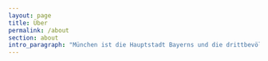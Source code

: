 ```yaml
---
layout: page
title: Über
permalink: /about
section: about
intro_paragraph: "München ist die Hauptstadt Bayerns und die drittbevölkerungsreichste Stadt Deutschlands. Die an der Isar sitzende Stadt ist bekannt für ihre schöne Architektur, ihre schöne Kultur und ihre gute Anbindung an die deutschen Alpen.\r\n\n\r\n\nMünchens zeitgenössische Architektur ist bekannt für ihren interessanten Mix aus traditioneller bayerischer Kultur, modernem Wohnen und High-Tech-Industrie. Sie sind ein Gruß an die Münchner Königsvergangenheit: Bayern wurde mehr als 750 Jahre lang von den Königen der Wittelsbacher Dynastie regiert."
---
```


